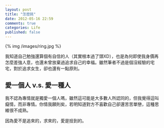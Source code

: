 ```yaml
---
layout: post
title: "怎麼挑"
date: 2012-05-16 22:59
comments: true
categories: Life
published: false
---
```


{% img /images/ring.jpg %}

我知道自己勉強還算個有自信的人（其實根本過了頭XD），也是為何即使我身價再怎麼差強人意，也還未曾放棄過追求自己的幸福。雖然筆者不過是個沒經驗的宅宅，對於追求女生，卻也還有一點原則。

## 愛一個人 v.s. 愛一種人

我不認為專情就是獨愛一個人嗎，雖然這可能是大多數人所認同的，但我覺得這叫癡情，而非專情。你情我願則矣，若明知道對方不喜歡自己卻還苦苦單戀，這種思維很不成熟。

因為愛不是追來的，求來的，愛是撿到的。